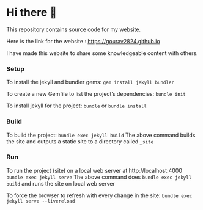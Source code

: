 # Hi there :wave:

This repository contains source code for my website.

Here is the link for the website : https://gourav2824.github.io

I have made this website to share some knowledgeable content with others.

### Setup
To install the jekyll and bundler gems:
`gem install jekyll bundler`

To create a new Gemfile to list the project’s dependencies:
`bundle init`

To install jekyll for the project:
`bundle` or `bundle install`

### Build
To build the project:
`bundle exec jekyll build`
The above command builds the site and outputs a static site to a directory called `_site`

### Run
To run the project (site) on a local web server at http://localhost:4000
`bundle exec jekyll serve`
The above command does `bundle exec jekyll build` and runs the site on local web server

To force the browser to refresh with every change in the site:
`bundle exec jekyll serve --livereload`
